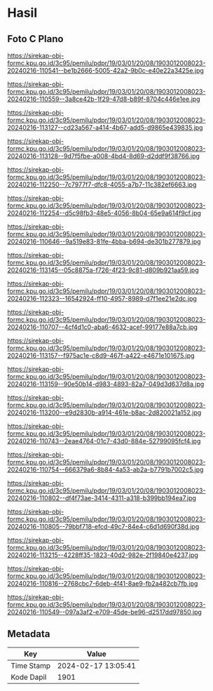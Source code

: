 # Hasil

## Foto C Plano

https://sirekap-obj-formc.kpu.go.id/3c95/pemilu/pdpr/19/03/01/20/08/1903012008023-20240216-110541--be1b2666-5005-42a2-9b0c-e40e22a3425e.jpg

https://sirekap-obj-formc.kpu.go.id/3c95/pemilu/pdpr/19/03/01/20/08/1903012008023-20240216-110559--3a8ce42b-1f29-47d8-b89f-8704c446e1ee.jpg

https://sirekap-obj-formc.kpu.go.id/3c95/pemilu/pdpr/19/03/01/20/08/1903012008023-20240216-113127--cd23a567-a414-4b67-add5-d9865e439835.jpg

https://sirekap-obj-formc.kpu.go.id/3c95/pemilu/pdpr/19/03/01/20/08/1903012008023-20240216-113128--9d7f5fbe-a008-4bd4-8d69-d2ddf9f38766.jpg

https://sirekap-obj-formc.kpu.go.id/3c95/pemilu/pdpr/19/03/01/20/08/1903012008023-20240216-112250--7c7977f7-dfc8-4055-a7b7-11c382ef6663.jpg

https://sirekap-obj-formc.kpu.go.id/3c95/pemilu/pdpr/19/03/01/20/08/1903012008023-20240216-112254--d5c98fb3-48e5-4056-8b04-65e9a614f9cf.jpg

https://sirekap-obj-formc.kpu.go.id/3c95/pemilu/pdpr/19/03/01/20/08/1903012008023-20240216-110646--9a519e83-81fe-4bba-b694-de301b277879.jpg

https://sirekap-obj-formc.kpu.go.id/3c95/pemilu/pdpr/19/03/01/20/08/1903012008023-20240216-113145--05c8875a-f726-4f23-9c81-d809b921aa59.jpg

https://sirekap-obj-formc.kpu.go.id/3c95/pemilu/pdpr/19/03/01/20/08/1903012008023-20240216-112323--16542924-ff10-4957-8989-d7f1ee21e2dc.jpg

https://sirekap-obj-formc.kpu.go.id/3c95/pemilu/pdpr/19/03/01/20/08/1903012008023-20240216-110707--4cf4d1c0-aba6-4632-acef-99177e88a7cb.jpg

https://sirekap-obj-formc.kpu.go.id/3c95/pemilu/pdpr/19/03/01/20/08/1903012008023-20240216-113157--f975ac1e-c8d9-467f-a422-e4671e101675.jpg

https://sirekap-obj-formc.kpu.go.id/3c95/pemilu/pdpr/19/03/01/20/08/1903012008023-20240216-113159--90e50b14-d983-4893-82a7-049d3d637d8a.jpg

https://sirekap-obj-formc.kpu.go.id/3c95/pemilu/pdpr/19/03/01/20/08/1903012008023-20240216-113200--e9d2830b-a914-461e-b8ac-2d820021a152.jpg

https://sirekap-obj-formc.kpu.go.id/3c95/pemilu/pdpr/19/03/01/20/08/1903012008023-20240216-110743--2eae4764-01c7-43d0-884e-52799095fcf4.jpg

https://sirekap-obj-formc.kpu.go.id/3c95/pemilu/pdpr/19/03/01/20/08/1903012008023-20240216-110754--666379a6-8b84-4a53-ab2a-b7791b7002c5.jpg

https://sirekap-obj-formc.kpu.go.id/3c95/pemilu/pdpr/19/03/01/20/08/1903012008023-20240216-110802--df4f73ae-3414-4311-a318-b399bb194ea7.jpg

https://sirekap-obj-formc.kpu.go.id/3c95/pemilu/pdpr/19/03/01/20/08/1903012008023-20240216-110805--79bbf718-efcd-49c7-84e4-c6d1d690f38d.jpg

https://sirekap-obj-formc.kpu.go.id/3c95/pemilu/pdpr/19/03/01/20/08/1903012008023-20240216-113215--4228ff35-1823-40d2-982e-2f19840e4237.jpg

https://sirekap-obj-formc.kpu.go.id/3c95/pemilu/pdpr/19/03/01/20/08/1903012008023-20240216-110816--2768cbc7-6deb-4f41-8ae9-fb2a482cb7fb.jpg

https://sirekap-obj-formc.kpu.go.id/3c95/pemilu/pdpr/19/03/01/20/08/1903012008023-20240216-110549--097a3af2-e709-45de-be96-d2517dd97850.jpg


## Metadata

| Key        | Value               |
| ---------- | ------------------- |
| Time Stamp | 2024-02-17 13:05:41 |
| Kode Dapil | 1901                |



